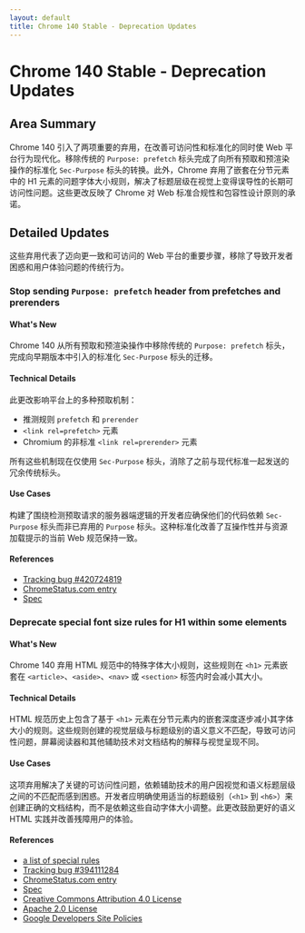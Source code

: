 ```yaml
---
layout: default
title: Chrome 140 Stable - Deprecation Updates
---
```


# Chrome 140 Stable - Deprecation Updates

## Area Summary

Chrome 140 引入了两项重要的弃用，在改善可访问性和标准化的同时使 Web 平台行为现代化。移除传统的 `Purpose: prefetch` 标头完成了向所有预取和预渲染操作的标准化 `Sec-Purpose` 标头的转换。此外，Chrome 弃用了嵌套在分节元素中的 H1 元素的问题字体大小规则，解决了标题层级在视觉上变得误导性的长期可访问性问题。这些更改反映了 Chrome 对 Web 标准合规性和包容性设计原则的承诺。

## Detailed Updates

这些弃用代表了迈向更一致和可访问的 Web 平台的重要步骤，移除了导致开发者困惑和用户体验问题的传统行为。

### Stop sending `Purpose: prefetch` header from prefetches and prerenders

#### What's New
Chrome 140 从所有预取和预渲染操作中移除传统的 `Purpose: prefetch` 标头，完成向早期版本中引入的标准化 `Sec-Purpose` 标头的迁移。

#### Technical Details
此更改影响平台上的多种预取机制：
- 推测规则 `prefetch` 和 `prerender`
- `<link rel=prefetch>` 元素
- Chromium 的非标准 `<link rel=prerender>` 元素

所有这些机制现在仅使用 `Sec-Purpose` 标头，消除了之前与现代标准一起发送的冗余传统标头。

#### Use Cases
构建了围绕检测预取请求的服务器端逻辑的开发者应确保他们的代码依赖 `Sec-Purpose` 标头而非已弃用的 `Purpose` 标头。这种标准化改善了互操作性并与资源加载提示的当前 Web 规范保持一致。

#### References
- [Tracking bug #420724819](https://issues.chromium.org/issues/420724819)
- [ChromeStatus.com entry](https://chromestatus.com/feature/5088012836536320)
- [Spec](https://wicg.github.io/nav-speculation/prerendering.html#interaction-with-fetch)

### Deprecate special font size rules for H1 within some elements

#### What's New
Chrome 140 弃用 HTML 规范中的特殊字体大小规则，这些规则在 `<h1>` 元素嵌套在 `<article>`、`<aside>`、`<nav>` 或 `<section>` 标签内时会减小其大小。

#### Technical Details
HTML 规范历史上包含了基于 `<h1>` 元素在分节元素内的嵌套深度逐步减小其字体大小的规则。这些规则创建的视觉层级与标题级别的语义意义不匹配，导致可访问性问题，屏幕阅读器和其他辅助技术对文档结构的解释与视觉呈现不同。

#### Use Cases
这项弃用解决了关键的可访问性问题，依赖辅助技术的用户因视觉和语义标题层级之间的不匹配而感到困惑。开发者应明确使用适当的标题级别（`<h1>` 到 `<h6>`）来创建正确的文档结构，而不是依赖这些自动字体大小调整。此更改鼓励更好的语义 HTML 实践并改善残障用户的体验。

#### References
- [a list of special rules](https://html.spec.whatwg.org/multipage/rendering.html#sections-and-headings)
- [Tracking bug #394111284](https://issues.chromium.org/issues/394111284)
- [ChromeStatus.com entry](https://chromestatus.com/feature/6192419898654720)
- [Spec](https://github.com/whatwg/html/pull/11102)
- [Creative Commons Attribution 4.0 License](https://creativecommons.org/licenses/by/4.0/)
- [Apache 2.0 License](https://www.apache.org/licenses/LICENSE-2.0)
- [Google Developers Site Policies](https://developers.google.com/site-policies)
